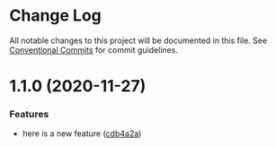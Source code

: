 # Change Log

All notable changes to this project will be documented in this file.
See [Conventional Commits](https://conventionalcommits.org) for commit guidelines.

# 1.1.0 (2020-11-27)


### Features

* here is a new feature ([cdb4a2a](https://github.com/rbarbazz/monorepo-with-lerna/commit/cdb4a2a467bc764ded3164e6257ecf583387c863))
